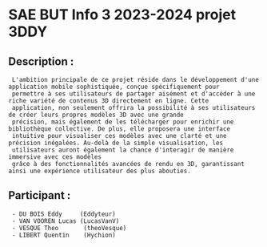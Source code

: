 # SAE  BUT Info 3 2023-2024 projet 3DDY   


## Description :
     L'ambition principale de ce projet réside dans le développement d'une application mobile sophistiquée, conçue spécifiquement pour
     permettre à ses utilisateurs de partager aisément et d'accéder à une riche variété de contenus 3D directement en ligne. Cette 
     application, non seulement offrira la possibilité à ses utilisateurs de créer leurs propres modèles 3D avec une grande
     précision, mais également de les télécharger pour enrichir une bibliothèque collective. De plus, elle proposera une interface 
     intuitive pour visualiser ces modèles avec une clarté et une précision inégalées. Au-delà de la simple visualisation, les
     utilisateurs auront également la chance d'interagir de manière immersive avec ces modèles
     grâce à des fonctionnalités avancées de rendu en 3D, garantissant ainsi une expérience utilisateur des plus abouties.


## Participant  :
     - DU BOIS Eddy     (Eddyteur)
     - VAN VOOREN Lucas (LucasVanV)
     - VESQUE Theo       (theoVesque)
     - LIBERT Quentin    (Hychion)

